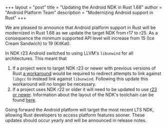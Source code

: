 +++
layout = "post"
title = "Updating the Android NDK in Rust 1.68"
author = "Android Platform Team"
description = "Modernizing Android support in Rust"
+++

We are pleased to announce that Android platform support in Rust will be
modernized in Rust 1.68 as we update the target NDK from r17 to r25.  As a
consequence the minimum supported API level will increase from 15 (Ice Cream
Sandwich) to 19 (KitKat).

In NDK r23 Android switched to using LLVM's `libunwind` for all architectures.
This meant that
1. If a project were to target NDK r23 or newer with previous versions of Rust
   [a workaround](https://github.com/rust-lang/rust/pull/85806#issuecomment-1096266946)
   would be required to redirect attempts to link against `libgcc` to instead
   link against `libunwind`.  Following this update this workaround will no
   longer be necessary.
2. If a project uses NDK r22 or older it will need to be updated to use [r23 or
   newer](https://developer.android.com/ndk/downloads).  Information about the
   layout of the NDK's toolchain can be found
   [here](https://developer.android.com/ndk/guides/other_build_systems).

Going forward the Android platform will target the most recent LTS NDK, allowing
Rust developers to access platform features sooner.  These updates should occur
yearly and will be announced in release notes.

